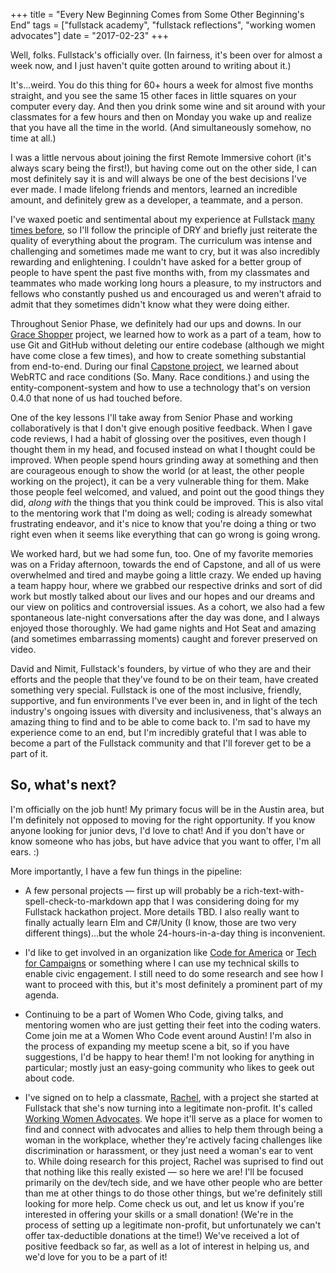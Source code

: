 +++
title = "Every New Beginning Comes from Some Other Beginning's End"
tags = ["fullstack academy", "fullstack reflections", "working women advocates"]
date = "2017-02-23"
+++

Well, folks. Fullstack's officially over. (In fairness, it's been over for almost a week now, and I just haven't quite gotten around to writing about it.)

It's...weird. You do this thing for 60+ hours a week for almost five months straight, and you see the same 15 other faces in little squares on your computer every day. And then you drink some wine and sit around with your classmates for a few hours and then on Monday you wake up and realize that you have all the time in the world. (And simultaneously somehow, no time at all.)

I was a little nervous about joining the first Remote Immersive cohort (it's always scary being the first!), but having come out on the other side, I can most definitely say it is and will always be one of the best decisions I've ever made. I made lifelong friends and mentors, learned an incredible amount, and definitely grew as a developer, a teammate, and a person.

I've waxed poetic and sentimental about my experience at Fullstack [many times before](http://bethqiang.com/tags/fullstack-reflections/), so I'll follow the principle of DRY and briefly just reiterate the quality of everything about the program. The curriculum was intense and challenging and sometimes made me want to cry, but it was also incredibly rewarding and enlightening. I couldn't have asked for a better group of people to have spent the past five months with, from my classmates and teammates who made working long hours a pleasure, to my instructors and fellows who constantly pushed us and encouraged us and weren't afraid to admit that they sometimes didn't know what they were doing either.

Throughout Senior Phase, we definitely had our ups and downs. In our [Grace Shopper](http://bethqiang.com/tags/fullstack-reflections/) project, we learned how to work as a part of a team, how to use Git and GitHub without deleting our entire codebase (although we might have come close a few times), and how to create something substantial from end-to-end. During our final [Capstone project](http://bethqiang.com/tags/capstone-project/), we learned about WebRTC and race conditions (So. Many. Race conditions.) and using the entity-component-system and how to use a technology that's on version 0.4.0 that none of us had touched before.

One of the key lessons I'll take away from Senior Phase and working collaboratively is that I don't give enough positive feedback. When I gave code reviews, I had a habit of glossing over the positives, even though I thought them in my head, and focused instead on what I thought could be improved. When people spend hours grinding away at something and then are courageous enough to show the world (or at least, the other people working on the project), it can be a very vulnerable thing for them. Make those people feel welcomed, and valued, and point out the good things they did, *along with* the things that you think could be improved. This is also vital to the mentoring work that I'm doing as well; coding is already somewhat frustrating endeavor, and it's nice to know that you're doing a thing or two right even when it seems like everything that can go wrong is going wrong.

We worked hard, but we had some fun, too. One of my favorite memories was on a Friday afternoon, towards the end of Capstone, and all of us were overwhelmed and tired and maybe going a little crazy. We ended up having a team happy hour, where we grabbed our respective drinks and sort of did work but mostly talked about our lives and our hopes and our dreams and our view on politics and controversial issues. As a cohort, we also had a few spontaneous late-night conversations after the day was done, and I always enjoyed those thoroughly. We had game nights and Hot Seat and amazing (and sometimes embarrassing moments) caught and forever preserved on video.

David and Nimit, Fullstack's founders, by virtue of who they are and their efforts and the people that they've found to be on their team, have created something very special. Fullstack is one of the most inclusive, friendly, supportive, and fun environments I've ever been in, and in light of the tech industry's ongoing issues with diversity and inclusiveness, that's always an amazing thing to find and to be able to come back to. I'm sad to have my experience come to an end, but I'm incredibly grateful that I was able to become a part of the Fullstack community and that I'll forever get to be a part of it.

## So, what's next?

I'm officially on the job hunt! My primary focus will be in the Austin area, but I'm definitely not opposed to moving for the right opportunity. If you know anyone looking for junior devs, I'd love to chat! And if you don't have or know someone who has jobs, but have advice that you want to offer, I'm all ears. :)

More importantly, I have a few fun things in the pipeline:

* A few personal projects — first up will probably be a rich-text-with-spell-check-to-markdown app that I was considering doing for my Fullstack hackathon project. More details TBD. I also really want to finally actually learn Elm and C#/Unity (I know, those are two very different things)...but the whole 24-hours-in-a-day thing is inconvenient.

* I'd like to get involved in an organization like [Code for America](https://www.codeforamerica.org/) or [Tech for Campaigns](https://www.techforcampaigns.org/) or something where I can use my technical skills to enable civic engagement. I still need to do some research and see how I want to proceed with this, but it's most definitely a prominent part of my agenda.

* Continuing to be a part of Women Who Code, giving talks, and mentoring women who are just getting their feet into the coding waters. Come join me at a Women Who Code event around Austin! I'm also in the process of expanding my meetup scene a bit, so if you have suggestions, I'd be happy to hear them! I'm not looking for anything in particular; mostly just an easy-going community who likes to geek out about code.

* I've signed on to help a classmate, [Rachel](http://rachelbird.com/), with a project she started at Fullstack that she's now turning into a legitimate non-profit. It's called [Working Women Advocates](http://workingwomenadvocates.org/). We hope it'll serve as a place for women to find and connect with advocates and allies to help them through being a woman in the workplace, whether they're actively facing challenges like discrimination or harassment, or they just need a woman's ear to vent to. While doing research for this project, Rachel was suprised to find out that nothing like this really existed — so here we are! I'll be focused primarily on the dev/tech side, and we have other people who are better than me at other things to do those other things, but we're definitely still looking for more help. Come check us out, and let us know if you're interested in offering your skills or a small donation! (We're in the process of setting up a legitimate non-profit, but unfortunately we can't offer tax-deductible donations at the time!) We've received a lot of positive feedback so far, as well as a lot of interest in helping us, and we'd love for you to be a part of it!
